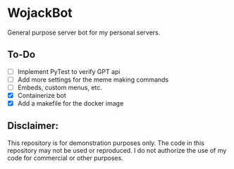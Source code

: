 # WojackBot

General purpose server bot for my personal servers.

## To-Do

- [ ] Implement PyTest to verify GPT api
- [ ] Add more settings for the meme making commands
- [ ] Embeds, custom menus, etc.
- [x] Containerize bot
- [x] Add a makefile for the docker image

## Disclaimer:

This repository is for demonstration purposes only. The code in this repository may not be used or reproduced. I do not authorize the use of my code for commercial or other purposes.
